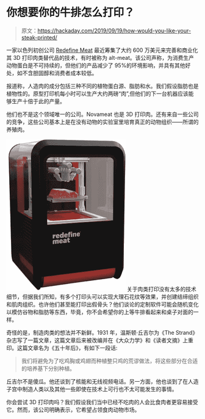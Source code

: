 # 你想要你的牛排怎么打印？

> 原文：<https://hackaday.com/2019/09/19/how-would-you-like-your-steak-printed/>

一家以色列初创公司 [Redefine Meat](https://www.redefinemeat.com/what-we-do) 最近筹集了大约 600 万美元来完善和商业化其 3D 打印肉类替代品的技术，有时被称为 alt-meat。该公司声称，为消费生产动物蛋白是不可持续的，但他们的产品减少了 95%的环境影响，并具有其他好处，如不含胆固醇和消费者成本较低。

报道称，人造肉的成分包括三种不同的植物蛋白源、脂肪和水。我们假设脂肪也是植物性的。原型打印机每小时可以生产大约两磅“肉”,但他们的下一台机器应该能够生产十倍于此的产量。

他们也不是这个领域唯一的公司。Novameat 也是 3D 打印肉。还有来自一些公司的竞争，这些公司基本上是在没有动物的实验室里培育真正的动物组织——所谓的养殖肉。

[![](img/5068f841158e24e6e4120eef60dcf2e3.png)](https://hackaday.com/wp-content/uploads/2019/09/redefine.png) 关于肉类打印没有太多的技术细节，但据我们所知，有多个打印头可以实现大理石花纹等效果，并创建结缔组织和肌肉组织。也许他们甚至能打印出假骨头？他们谈论的定制软件可能会随机变化以模仿谷物和脂肪等东西，毕竟，你不会希望你的上等牛排看起来和桌子对面的一样。

奇怪的是，制造肉类的想法并不新鲜。1931 年，温斯顿·丘吉尔为《The Strand》杂志写了一篇文章，这篇文章后来被改编并在《大众力学》和《读者文摘》上重印。这篇文章名为《五十年后》，有如下一段话:

> 我们将避免为了吃鸡胸或鸡翅而种植整只鸡的荒谬做法，将这些部分在合适的培养基下分别种植。

丘吉尔不是傻瓜。他还谈到了核能和无线视频电话。另一方面，他也谈到了在人造子宫中制造人类以及其他一些即使在技术上可行也不太可能发生的事情。

你会尝试 3D 打印肉吗？我们假设我们当中已经不吃肉的人会比食肉者更容易接受它。然而，该公司明确表示，它希望占领食肉动物市场。